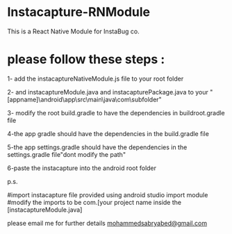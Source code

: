 # Instacapture-RNModule
This is a React Native Module for InstaBug co. 

# please follow these steps :

1- add the instacaptureNativeModule.js file to your root folder 


2- and instacaptureModule.java and instacapturePackage.java to your "\[appname]\android\app\src\main\java\com\subfolder"


3- modify the root build.gradle to have the dependencies in  buildroot.gradle file 

4-the app gradle should have the dependencies in the build.gradle file

5-the app settings.gradle should have the dependencies in the settings.gradle file"dont modify the path"

6-paste the instacapture into the android root folder 

p.s.

#import instacapture file provided using android studio import module 
#modify the imports to be com.[your project name inside the [instacaptureModule.java]



please email me for further details mohammedsabryabed@gmail.com
